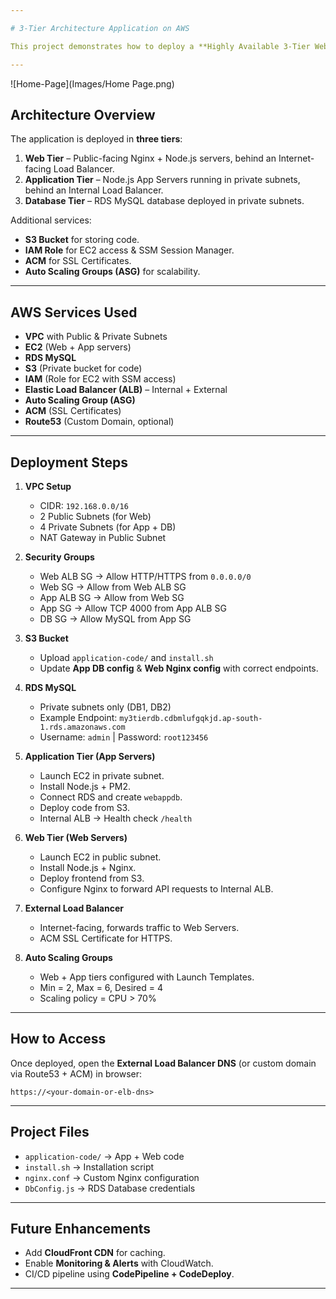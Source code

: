 ```yaml
---

# 3-Tier Architecture Application on AWS

This project demonstrates how to deploy a **Highly Available 3-Tier Web Application** on AWS using services like **VPC, EC2, RDS, Load Balancers, Auto Scaling Groups, and S3**.

---
```


![Home-Page](Images/Home Page.png)

## Architecture Overview

The application is deployed in **three tiers**:

1. **Web Tier** – Public-facing Nginx + Node.js servers, behind an Internet-facing Load Balancer.
2. **Application Tier** – Node.js App Servers running in private subnets, behind an Internal Load Balancer.
3. **Database Tier** – RDS MySQL database deployed in private subnets.

Additional services:

* **S3 Bucket** for storing code.
* **IAM Role** for EC2 access & SSM Session Manager.
* **ACM** for SSL Certificates.
* **Auto Scaling Groups (ASG)** for scalability.

---

##  AWS Services Used

* **VPC** with Public & Private Subnets
* **EC2** (Web + App servers)
* **RDS MySQL**
* **S3** (Private bucket for code)
* **IAM** (Role for EC2 with SSM access)
* **Elastic Load Balancer (ALB)** – Internal + External
* **Auto Scaling Group (ASG)**
* **ACM** (SSL Certificates)
* **Route53** (Custom Domain, optional)

---

##  Deployment Steps

1. **VPC Setup**

   * CIDR: `192.168.0.0/16`
   * 2 Public Subnets (for Web)
   * 4 Private Subnets (for App + DB)
   * NAT Gateway in Public Subnet

2. **Security Groups**

   * Web ALB SG → Allow HTTP/HTTPS from `0.0.0.0/0`
   * Web SG → Allow from Web ALB SG
   * App ALB SG → Allow from Web SG
   * App SG → Allow TCP 4000 from App ALB SG
   * DB SG → Allow MySQL from App SG

3. **S3 Bucket**

   * Upload `application-code/` and `install.sh`
   * Update **App DB config** & **Web Nginx config** with correct endpoints.

4. **RDS MySQL**

   * Private subnets only (DB1, DB2)
   * Example Endpoint: `my3tierdb.cdbmlufgqkjd.ap-south-1.rds.amazonaws.com`
   * Username: `admin` | Password: `root123456`

5. **Application Tier (App Servers)**

   * Launch EC2 in private subnet.
   * Install Node.js + PM2.
   * Connect RDS and create `webappdb`.
   * Deploy code from S3.
   * Internal ALB → Health check `/health`

6. **Web Tier (Web Servers)**

   * Launch EC2 in public subnet.
   * Install Node.js + Nginx.
   * Deploy frontend from S3.
   * Configure Nginx to forward API requests to Internal ALB.

7. **External Load Balancer**

   * Internet-facing, forwards traffic to Web Servers.
   * ACM SSL Certificate for HTTPS.

8. **Auto Scaling Groups**

   * Web + App tiers configured with Launch Templates.
   * Min = 2, Max = 6, Desired = 4
   * Scaling policy = CPU > 70%

---

##  How to Access

Once deployed, open the **External Load Balancer DNS** (or custom domain via Route53 + ACM) in browser:

```
https://<your-domain-or-elb-dns>
```

---

##  Project Files

* `application-code/` → App + Web code
* `install.sh` → Installation script
* `nginx.conf` → Custom Nginx configuration
* `DbConfig.js` → RDS Database credentials

---

##  Future Enhancements

* Add **CloudFront CDN** for caching.
* Enable **Monitoring & Alerts** with CloudWatch.
* CI/CD pipeline using **CodePipeline + CodeDeploy**.

---

